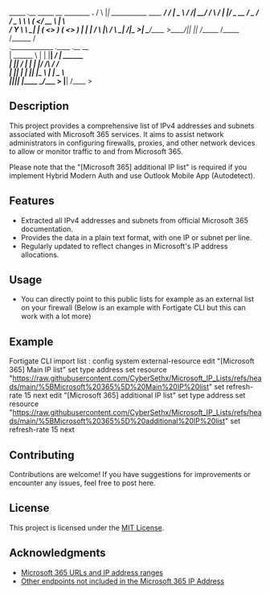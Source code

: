    _____  .__                                 _____  __    ________   ________.________ 
  /     \ |__| ___________  ____  ___________/ ____\/  |_  \_____  \ /  _____/|   ____/ 
 /  \ /  \|  |/ ___\_  __ \/  _ \/  ___/  _ \   __\\   __\   _(__  </   __  \ |____  \  
/    Y    \  \  \___|  | \(  <_> )___ (  <_> )  |   |  |    /       \  |__\  \/       \ 
\____|__  /__|\___  >__|   \____/____  >____/|__|   |__|   /______  /\_____  /______  /  
._____________  .____    .__          __                                                
|   \______   \ |    |   |__| _______/  |_  ______                                      
|   ||     ___/ |    |   |  |/  ___/\   __\/  ___/                                      
|   ||    |     |    |___|  |\___ \  |  |  \___ \                                       
|___||____|     |_______ \__/____  > |__| /____  >                                                                                                         
           

## Description

This project provides a comprehensive list of IPv4 addresses and subnets associated with Microsoft 365 services. It aims to assist network administrators in configuring firewalls, proxies, and other network devices to allow or monitor traffic to and from Microsoft 365.

Please note that the "[Microsoft 365] additional IP list" is required if you implement Hybrid Modern Auth and use Outlook Mobile App (Autodetect).

## Features

- Extracted all IPv4 addresses and subnets from official Microsoft 365 documentation.
- Provides the data in a plain text format, with one IP or subnet per line.
- Regularly updated to reflect changes in Microsoft's IP address allocations.

## Usage

- You can directly point to this public lists for example as an external list on your firewall (Below is an example with Fortigate CLI but this can work with a lot more)

## Example

Fortigate CLI import list :
config system external-resource
 edit "[Microsoft 365] Main IP list"
     set type address
     set resource "https://raw.githubusercontent.com/CyberSethx/Microsoft_IP_Lists/refs/heads/main/%5BMicrosoft%20365%5D%20Main%20IP%20list"
     set refresh-rate 15
 next
 edit "[Microsoft 365] additional IP list"
     set type address
     set resource "https://raw.githubusercontent.com/CyberSethx/Microsoft_IP_Lists/refs/heads/main/%5BMicrosoft%20365%5D%20additional%20IP%20list"
     set refresh-rate 15
 next


## Contributing

Contributions are welcome! If you have suggestions for improvements or encounter any issues, feel free to post here.

## License

This project is licensed under the [MIT License](LICENSE).

## Acknowledgments

- [Microsoft 365 URLs and IP address ranges](https://learn.microsoft.com/en-us/microsoft-365/enterprise/urls-and-ip-address-ranges?view=o365-worldwide)
- [Other endpoints not included in the Microsoft 365 IP Address](https://learn.microsoft.com/en-us/microsoft-365/enterprise/additional-office365-ip-addresses-and-urls?view=o365-worldwide)


